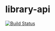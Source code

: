 # library-api

[![Build Status](https://app.travis-ci.com/marcelosenna1/library-api.svg?branch=develop)](https://app.travis-ci.com/marcelosenna1/library-api)
